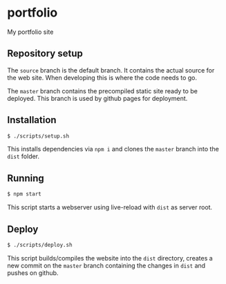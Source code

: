 # portfolio
My portfolio site

## Repository setup

The `source` branch is the default branch.
It contains the actual source for the web site.
When developing this is where the code needs to go.

The `master` branch contains the precompiled static site ready to be deployed.
This branch is used by github pages for deployment.

## Installation

```sh
$ ./scripts/setup.sh
```

This installs dependencies via `npm i` and clones the `master` branch into the `dist` folder.

## Running

```sh
$ npm start
```

This script starts a webserver using live-reload with `dist` as server root.

## Deploy

```sh
$ ./scripts/deploy.sh
```

This script builds/compiles the website into the `dist` directory, creates a new commit on the `master` branch containing the changes in `dist` and pushes on github.
